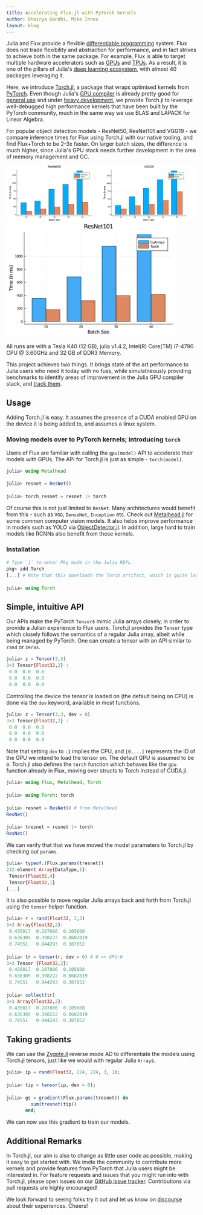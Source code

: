 ```yaml
---
title: Accelerating Flux.jl with PyTorch kernels
author: Dhairya Gandhi, Mike Innes
layout: blog
---
```


Julia and Flux provide a flexible [differentiable programming](./2019-03-05-dp-vs-rl.md) system. Flux does not trade flexibility and abstraction for performance, and in fact strives to achieve both in the same package. For example, Flux is able to target multiple hardware accelerators such as [GPUs](https://fluxml.ai/Flux.jl/stable/gpu/) and [TPUs](https://arxiv.org/pdf/1810.09868.pdf). As a result, it is one of the pillars of Julia's [deep learning ecosystem](https://juliahub.com/ui/Packages/CUDAnative/4Zu2W/3.1.0?t=2), with almost 40 packages leveraging it.

Here, we introduce [Torch.jl](https://github.com/FluxML/Torch.jl), a package that wraps optimised kernels from [PyTorch](https://pytorch.org). Even though Julia's [GPU compiler](https://developer.nvidia.com/blog/gpu-computing-julia-programming-language/) is already pretty good for [general use](https://juliahub.com/ui/Packages/CUDAnative/4Zu2W/3.1.0?t=2) and under [heavy development](https://github.com/JuliaGPU/CUDA.jl), we provide Torch.jl to leverage well-debugged high performance kernels that have been built by the PyTorch community, much in the same way we use BLAS and LAPACK for Linear Algebra. 

For popular object detection models - ResNet50, ResNet101 and VGG19 - we compare inference times for Flux using Torch.jl with our native tooling, and find Flux+Torch to be 2-3x faster. On larger batch sizes, the difference is much higher, since Julia's GPU stack needs further development in the area of memory management and GC. 

<p float="middle">
  <img src="/assets/2020-06-29-acclerating-flux-torch/combined_benchmarks_2.png">
  <img src="/assets/2020-06-29-acclerating-flux-torch/resnet101.png" height="300">
</p>

All runs are with a Tesla K40 (12 GB), julia v1.4.2, Intel(R) Core(TM) i7-4790 CPU @ 3.60GHz and 32 GB of DDR3 Memory.

This project achieves two things. It brings state of the art performance to Julia users who need it today with no fuss, while simulatneously providing benchmarks to identify areas of improvement in the Julia GPU compiler stack, and [track them](https://speed.juliagpu.org/).

## Usage

Adding Torch.jl is easy. It assumes the presence of a CUDA enabled GPU on the device it is being added to, and assumes a linux system.

### Moving models over to PyTorch kernels; introducing `torch`

Users of Flux are familiar with calling the `gpu(model)` API to accelerate their models with GPUs. The API for Torch.jl is just as simple - `torch(model)`.

```julia
julia> using Metalhead

julia> resnet = ResNet()

julia> torch_resnet = resnet |> torch
```

Of course this is not just limited to `ResNet`. Many architectures would benefit from this - such as `VGG`, `DenseNet`, `Inception` etc. Check out [Metalhead.jl](https://github.com/FluxML/Metalhead.jl) for some common computer vision models. It also helps improve performance in models such as YOLO via [ObjectDetector.jl](https://github.com/r3tex/ObjectDetector.jl). In addition, large hard to train models like RCNNs also benefit from these kernels.

### Installation

```julia
# Type `]` to enter Pkg mode in the Julia REPL.
pkg> add Torch
[...] # Note that this downloads the Torch artifact, which is quite large

julia> using Torch
```

## Simple, intuitive API

Our APIs make the PyTorch `Tensor`s mimic Julia arrays closely, in order to provide a Julian experience to Flux users. Torch.jl provides the `Tensor` type which closely follows the semantics of a regular Julia array, albeit while being managed by PyTorch. One can create a tensor with an API similar to `rand` or `zeros`.

```julia
julia> z = Tensor(3,3)
3×3 Tensor{Float32,2} :
 0.0  0.0  0.0
 0.0  0.0  0.0
 0.0  0.0  0.0
```

Controlling the device the tensor is loaded on (the default being on CPU) is done via the `dev` keyword, available in most functions.

```julia
julia> z = Tensor(3,3, dev = 0)
3×3 Tensor{Float32,2} :
 0.0  0.0  0.0
 0.0  0.0  0.0
 0.0  0.0  0.0
```

Note that setting `dev` to `-1` implies the CPU, and `[0,...]` represents the ID of the GPU we intend to load the tensor on. The default GPU is assumed to be `0`. Torch.jl also defines the `torch` function which behaves like the `gpu` function already in Flux, moving over structs to Torch instead of CUDA.jl.

```julia
julia> using Flux, Metalhead, Torch

julia> using Torch: torch

julia> resnet = ResNet() # from Metalhead
ResNet()

julia> tresnet = resnet |> torch
ResNet()
```

We can verify that that we have moved the model parameters to Torch.jl by checking out `params`.

```julia
julia> typeof.(Flux.params(tresnet))
212-element Array{DataType,1}:
 Tensor{Float32,4}
 Tensor{Float32,1}
[...]
```

It is also possible to move regular Julia arrays back and forth from Torch.jl using the `tensor` helper function.

```julia
julia> r = rand(Float32, 3,3)
3×3 Array{Float32,2}:
 0.435017  0.287086  0.105608
 0.636305  0.398222  0.0682819
 0.74551   0.944293  0.387852

julia> tr = tensor(r, dev = 0) # 0 => GPU:0
3×3 Tensor {Float32,2}:
 0.435017  0.287086  0.105608
 0.636305  0.398222  0.0682819
 0.74551   0.944293  0.387852

julia> collect(tr)
3×3 Array{Float32,2}:
 0.435017  0.287086  0.105608
 0.636305  0.398222  0.0682819
 0.74551   0.944293  0.387852
```

## Taking gradients

We can use the [Zygote.jl](https://github.com/Flux/Zygote.jl) reverse mode AD to differentiate the models using Torch.jl tensors, just like we would with regular Julia `Array`s.

```julia
julia> ip = rand(Float32, 224, 224, 3, 1);

julia> tip = tensor(ip, dev = 0);

julia> gs = gradient(Flux.params(tresnet)) do
         sum(tresnet(tip))
       end;
```

We can now use this gradient to train our models.

## Additional Remarks

In Torch.jl, our aim is also to change as little user code as possible, making it easy to get started with. We invite the community to contribute more kernels and provide features from PyTorch that Julia users might be interested in. For feature requests and issues that you might run into with Torch.jl, please open issues on our [GitHub issue tracker](https://github.com/FluxML/Torch.jl/issues). Contributions via pull requests are highly encouraged!

We look forward to seeing folks try it out and let us know on [discourse](https://discourse.julialang.org) about their experiences. Cheers!
